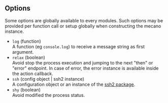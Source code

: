 
## Options

Some options are globally available to every modules. Such options may be
provided per function call or setup globally when constructing the mecano
instance.

*   `log` (function)   
    A function (eg `console.log`) to receive a message string as first argument.   
*   `relax` (boolean)   
    Avoid stop the process execution and jumping to the next "then" or "error"
    endpoint. In case of error, the error instance is available inside the
    action callback.   
*   `ssh` (config object | ssh2 instance)   
    A configuration object or an instance of the [ssh2 package][ssh2].
*   `shy` (boolean)   
    Avoid modified the process status.   

[ssh2]: https://github.com/mscdex/ssh2
